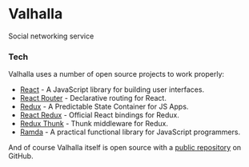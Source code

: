 # Valhalla
Social networking service

### Tech
Valhalla uses a number of open source projects to work properly:

* [React](https://reactjs.org/) - A JavaScript library for building user interfaces.
* [React Router](https://reacttraining.com/react-router/web/guides/quick-start) - Declarative routing for React.
* [Redux](https://redux.js.org/) - A Predictable State Container for JS Apps.
* [React Redux](https://react-redux.js.org/) - Official React bindings for Redux.
* [Redux Thunk](https://github.com/reduxjs/redux-thunk) - Thunk middleware for Redux.
* [Ramda](https://ramdajs.com/) - A practical functional library for JavaScript programmers.

And of course Valhalla itself is open source with a [public repository](https://github.com/seryozhabaleyko/netflix-clone) on GitHub.